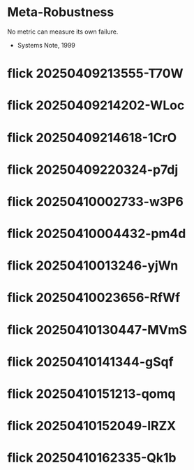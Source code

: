# Meta-Robustness

No metric can measure its own failure.
- Systems Note, 1999
# flick 20250409213555-T70W
# flick 20250409214202-WLoc
# flick 20250409214618-1CrO
# flick 20250409220324-p7dj
# flick 20250410002733-w3P6
# flick 20250410004432-pm4d
# flick 20250410013246-yjWn
# flick 20250410023656-RfWf
# flick 20250410130447-MVmS
# flick 20250410141344-gSqf
# flick 20250410151213-qomq
# flick 20250410152049-lRZX
# flick 20250410162335-Qk1b
